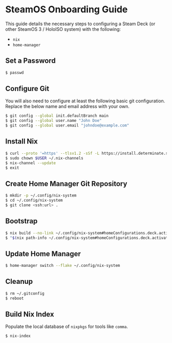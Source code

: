 # SteamOS Onboarding Guide

This guide details the necessary steps to configuring a Steam Deck
(or other SteamOS 3 / HoloISO system) with the following:

- `nix`
- `home-manager`

## Set a Password

```bash
$ passwd
```

## Configure Git

You will also need to configure at least the following basic git configuration.
Replace the below name and email address with your own.

```bash
$ git config --global init.defaultBranch main
$ git config --global user.name "John Doe"
$ git config --global user.email "johndoe@example.com"
```

## Install Nix

```bash
$ curl --proto '=https' --tlsv1.2 -sSf -L https://install.determinate.systems/nix | sh -s -- install steam-deck
$ sudo chown $USER ~/.nix-channels
$ nix-channel --update
$ exit
```

## Create Home Manager Git Repository

```bash
$ mkdir -p ~/.config/nix-system
$ cd ~/.config/nix-system
$ git clone <ssh:url> .
```

## Bootstrap

```bash
$ nix build --no-link ~/.config/nix-system#homeConfigurations.deck.activationPackage
$ "$(nix path-info ~/.config/nix-system#homeConfigurations.deck.activationPackage)"/activate
```

## Update Home Manager

```bash
$ home-manager switch --flake ~/.config/nix-system
```

## Cleanup

```bash
$ rm ~/.gitconfig
$ reboot
```

## Build Nix Index

Populate the local database of `nixpkgs` for tools like `comma`.

```bash
$ nix-index
```
